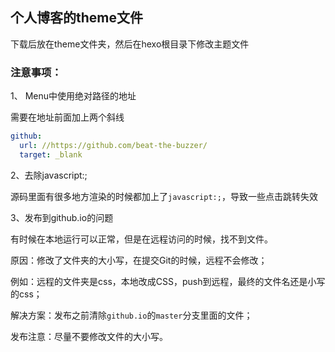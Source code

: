 ## 个人博客的theme文件

下载后放在theme文件夹，然后在hexo根目录下修改主题文件

### 注意事项：

1、 Menu中使用绝对路径的地址

需要在地址前面加上两个斜线

```yml
github:
  url: //https://github.com/beat-the-buzzer/
  target: _blank
```

2、去除javascript:;

源码里面有很多地方渲染的时候都加上了`javascript:;`，导致一些点击跳转失效

3、发布到github.io的问题

有时候在本地运行可以正常，但是在远程访问的时候，找不到文件。

原因：修改了文件夹的大小写，在提交Git的时候，远程不会修改；

例如：远程的文件夹是css，本地改成CSS，push到远程，最终的文件名还是小写的css；

解决方案：发布之前清除`github.io`的`master`分支里面的文件；

发布注意：尽量不要修改文件的大小写。